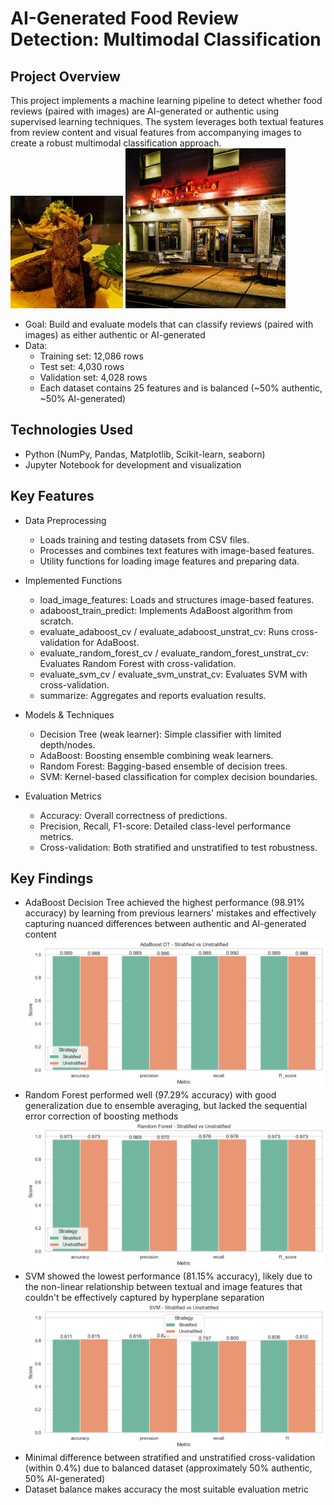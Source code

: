 # AI-Generated Food Review Detection: Multimodal Classification

## Project Overview
This project implements a machine learning pipeline to detect whether food reviews (paired with images) are AI-generated or authentic using supervised learning techniques. The system leverages both textual features from review content and visual features from accompanying images to create a robust multimodal classification approach.
![Image Example 1](images/0.jpg)
![Image Example 50](images/50.jpg)

- Goal: Build and evaluate models that can classify reviews (paired with images) as either authentic or AI-generated
- Data:
  - Training set: 12,086 rows
  - Test set: 4,030 rows
  - Validation set: 4,028 rows
  - Each dataset contains 25 features and is balanced (~50% authentic, ~50% AI-generated)

## Technologies Used
- Python (NumPy, Pandas, Matplotlib, Scikit-learn, seaborn)
- Jupyter Notebook for development and visualization

## Key Features
- Data Preprocessing
    - Loads training and testing datasets from CSV files.
    - Processes and combines text features with image-based features.
    - Utility functions for loading image features and preparing data.

- Implemented Functions
    - load_image_features: Loads and structures image-based features.
    - adaboost_train_predict: Implements AdaBoost algorithm from scratch.
    - evaluate_adaboost_cv / evaluate_adaboost_unstrat_cv: Runs cross-validation for AdaBoost.
    - evaluate_random_forest_cv / evaluate_random_forest_unstrat_cv: Evaluates Random Forest with cross-validation.
    - evaluate_svm_cv / evaluate_svm_unstrat_cv: Evaluates SVM with cross-validation.
    - summarize: Aggregates and reports evaluation results.

- Models & Techniques
    - Decision Tree (weak learner): Simple classifier with limited depth/nodes.
    - AdaBoost: Boosting ensemble combining weak learners.
    - Random Forest: Bagging-based ensemble of decision trees.
    - SVM: Kernel-based classification for complex decision boundaries.

- Evaluation Metrics
    - Accuracy: Overall correctness of predictions.
    - Precision, Recall, F1-score: Detailed class-level performance metrics.
    - Cross-validation: Both stratified and unstratified to test robustness.
  
## Key Findings
- AdaBoost Decision Tree achieved the highest performance (98.91% accuracy) by learning from previous learners' mistakes and effectively capturing nuanced differences between authentic and AI-generated content
  ![Adaboost Comparison](adaboost_dt_comparison.jpg) 
- Random Forest performed well (97.29% accuracy) with good generalization due to ensemble averaging, but lacked the sequential error correction of boosting methods
  ![Random Forest Comparison](random_forest_comparison.jpg)
- SVM showed the lowest performance (81.15% accuracy), likely due to the non-linear relationship between textual and image features that couldn't be effectively captured by hyperplane separation
  ![SVM Comparison](svm_comparison.jpg)
- Minimal difference between stratified and unstratified cross-validation (within 0.4%) due to balanced dataset (approximately 50% authentic, 50% AI-generated)
- Dataset balance makes accuracy the most suitable evaluation metric